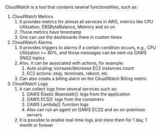 CloudWatch is a tool that contains several functionalities, such as:

1. CloudWatch Metrics
	1. It provides metrics for almost all services in AWS, metrics like CPU Utilization, EBSByteBalance, Memory and so on
	2. Those metrics have timestamp
	3. One can use the dashboards there in custom times
2. CloudWatch Alarms
	1. It provides triggers to alarms if a certain condition occurs, e.g., CPU Utilization >= 80%, and those messages can be sent via [[AWS SNS]] topics
	2. Also, it can be associated with actions, for example:
		1. Auto scaling: increase/decrease EC2 instances count
		2. EC2 actions: stop, terminate, reboot, etc
	3. Can also create a billing alarm on the CloudWatch Billing metric
3. CloudWatch Logs
	1. It can collect logs from several services such as:
		1. [[AWS Elastic Beanstalk]]: logs from the application
		2. [[AWS ECS]]: logs from the containers
		3. [[AWS Lambda]]: function logs
		4. Also can run an agent on [[AWS EC2]] and on on-premises servers
	2. It is possible to enable real-time logs and store them for 1 day, 1 month or forever
